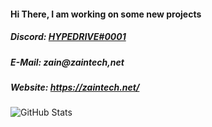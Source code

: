 #### Hi There, I am working on some new projects
##### Discord:  [HYPEDRIVE#0001](https://discordapp.com/users/193112730943750144)
##### E-Mail: zain@zaintech,net
##### Website: https://zaintech.net/
<!--
**HYPERDRIVE-Motivator/HYPERDRIVE-Motivator** is a ✨ _special_ ✨ repository because its `README.md` (this file) appears on your GitHub profile.

Here are some ideas to get you started:

- 🔭 I’m currently working on ...
- 🌱 I’m currently learning ...
- 👯 I’m looking to collaborate on ...
- 🤔 I’m looking for help with ...
- 💬 Ask me about ...
- 📫 How to reach me: ...
- 😄 Pronouns: ...
- ⚡ Fun fact: ...
-->

<!-- Credit: https://github.com/anuraghazra/github-readme-stats --> 
![GitHub Stats](https://github-readme-stats.vercel.app/api?username=HYPERDRIVE-Motivator&count_private=true&show_icons=true&theme=dracula&custom_title=Hyperdrive-Motivator)
